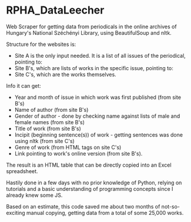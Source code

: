 # RPHA_DataLeecher
Web Scraper for getting data from periodicals in the online archives of Hungary's National Széchényi Library, using BeautifulSoup and nltk. 

Structure for the websites is:
- Site A is the only input needed. It is a list of all issues of the periodical, pointing to:
- Site B's, which are lists of works in the specific issue, pointing to:
- Site C's, which are the works themselves.

Info it can get:
- Year and month of issue in which work was first published (from site B's)
- Name of author (from site B's)
- Gender of author - done by checking name against lists of male and female names (from site B's)
- Title of work (from site B's)
- Incipit (beginning sentence(s)) of work - getting sentences was done using nltk (from site C's)
- Genre of work (from HTML tags on site C's)
- Link pointing to work's online version (from site B's).

The result is an HTML table that can be directly copied into an Excel spreadsheet.


Hastily done in a few days with no prior knowledge of Python, relying on tutorials and a basic understanding of programming concepts since I already knew some JS.

Based on an estimate, this code saved me about two months of not-so-exciting manual copying, getting data from a total of some 25,000 works.
